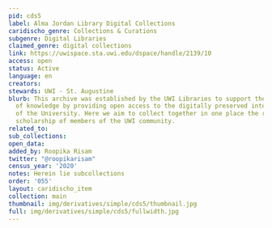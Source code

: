```yaml
---
pid: cds5
label: Alma Jordan Library Digital Collections
caridischo_genre: Collections & Curations
subgenre: Digital Libraries
claimed_genre: digital collections
link: https://uwispace.sta.uwi.edu/dspace/handle/2139/10
access: open
status: Active
language: en
creators:
stewards: UWI - St. Augustine
blurb: This archive was established by the UWI Libraries to support the dissemination
  of knowledge by providing open access to the digitally preserved intellectual output
  of the University. Here we aim to collect together in one place the research and
  scholarship of members of the UWI community.
related_to:
sub_collections:
open_data:
added_by: Roopika Risam
twitter: "@roopikarisam"
census_year: '2020'
notes: Herein lie subcollections
order: '055'
layout: caridischo_item
collection: main
thumbnail: img/derivatives/simple/cds5/thumbnail.jpg
full: img/derivatives/simple/cds5/fullwidth.jpg
---
```

